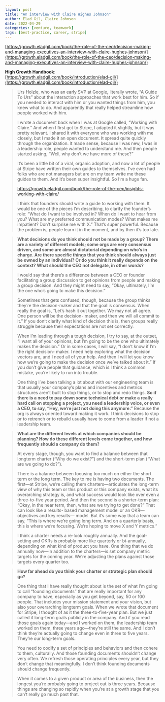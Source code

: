 ```yaml
---
layout: post
title: "An interview with Claire Highes Johnson"
author: Elad Gil, Claire Johnson
date: 2022-04-29
categories: [venture, teamwork]
tags: [best-practice, career, stripe]
---
```


[https://growth.eladgil.com/book/the-role-of-the-ceo/decision-making-and-managing-executives-an-interview-with-claire-hughes-johnson/](https://growth.eladgil.com/book/the-role-of-the-ceo/decision-making-and-managing-executives-an-interview-with-claire-hughes-johnson/)

**High Growth Handbook**: [https://growth.eladgil.com/book/introduction/elad-gil/](https://growth.eladgil.com/book/introduction/elad-gil/)

>Urs Holzle, who was an early SVP at Google, literally wrote, “A Guide To Urs” about the interaction approaches that work best for him. So if you needed to interact with him or you wanted things from him, you knew what to do. And apparently that really helped streamline how people worked with him. 
>
>I wrote a document back when I was at Google called, “Working with Claire.” And when I first got to Stripe, I adapted it slightly, but it was pretty relevant. I shared it with everyone who was working with me closely, but I made it an open document. It spread quite quickly through the organization. It made sense, because I was new, I was in a leadership role, people wanted to understand me. And then people started asking, “Well, why don’t we have more of these?”
>
>It’s been a little bit of a viral, organic adoption, and now a lot of people at Stripe have written their own guides to themselves. I’ve even had folks who are not managers but are on my team write me these guides to them. And it’s been super insightful. So I’m a huge fan.
>
>https://growth.eladgil.com/book/the-role-of-the-ceo/insights-working-with-claire/
>
>I think that founders should write a guide to working with them. It would be one of the pieces I’m describing, to clarify the founder’s role: “What do I want to be involved in? When do I want to hear from you? What are my preferred communication modes? What makes me impatient? Don’t surprise me with X.” That’s super powerful. Because the problem is, people learn it in the moment, and by then it’s too late.

> **What decisions do you think should not be made by a group? There are a variety of different models; some orgs are very consensus driven, and some are almost dictatorial depending on who’s in charge. Are there specific things that you think should always just be owned by an individual? Or do you think it really depends on the context? What should the CEO not delegate, in other words?**
>
> I would say that there’s a difference between a CEO or founder facilitating a group discussion to get opinions from people and making a group decision. And they might need to say, “Okay, ultimately, I’m the one who’s going to make this decision.”
>
> Sometimes that gets confused, though, because the group thinks they’re the decision-maker and that the goal is consensus. When really the goal is, “Let’s hash it out together. We may not all agree. One person will be the decision- maker, and then we will all commit to it.” If you don’t clarify what kind of decision this is, then groups really struggle because their expectations are not set correctly.
>
> When I’m leading through a tough decision, I try to say, at the outset, “I want all of your opinions, but I’m going to be the one who ultimately makes the decision.” Or in some cases, I will say, “I don’t know if I’m the right decision- maker. I need help exploring what the decision vectors are, and I need all of your help. And then I will let you know how we’re going to make the decision once we’ve talked about it.” If you don’t give people that guidance, which is I think a common mistake, you’re likely to run into trouble.
>
> One thing I’ve been talking a lot about with our engineering team is that usually your company’s plans and incentives and metrics structures aren’t built to stop things, or to stop and redo things. **So if there is a need to pay down some technical debt or make a really hard call on stopping a project, you need a leadership voice, or even a CEO, to say, “Hey, we’re just not doing this anymore.”** Because the org is always oriented toward making it work. I think decisions to stop or to retrench or to rebuild usually have to come from a leader if not a leadership team.

> **What are the different levels at which companies should be planning? How do these different levels come together, and how frequently should a company do them?**
>
> At every stage, though, you want to find a balance between that longterm charter (“Why do we exist?”) and the short-term plan (“What are we going to do?”).
>
> There is a balance between focusing too much on either the short term or the long term. The key to me is having two documents. The first—at Stripe, we’re calling them charters—articulates the long-term view of why this team or this product or this company exists, what its overarching strategy is, and what success would look like over even a three-to-five year period. And then the second is a shorter-term plan: “Okay, in the near term, then, what are we trying to get done?” That can look like a results- based management model or an OKR—objectives and key results— model. But it’s some way that a team can say, “This is where we’re going long term. And on a quarterly basis, this is where we’re focusing. We’re hoping to move X and Y metrics.”
>
> I think a charter needs a re-look roughly annually. And the goal-setting and OKRs is probably more like quarterly or bi-annually, depending on what kind of product you have. One thing that we do annually now—in addition to the charters—is set company metric targets for the coming year. We’re adjusting the plans against those targets every quarter too.

> **How far ahead do you think your charter or strategic plan should go?**
>
> One thing that I have really thought about is the set of what I’m going to call “founding documents” that are really important for any company to have, especially as you get beyond, say, 50 or 100 people. That includes your mission statement and your vision, but also your overarching longterm goals. When we wrote that document for Stripe, I thought of as it the three-to-five-year plan. But we just called it long-term goals publicly in the company. And if you read those goals again today—and I worked on them, the leadership team worked on them, three years ago—they’re still the same. And I don’t think they’re actually going to change even in three to five years. They’re our long-term goals.
>
> You need to codify a set of principles and behaviors and then cohere to them, culturally. And those founding documents shouldn’t change very often. We refresh those operating principles every year, but they don’t change that meaningfully. I don’t think founding documents should change frequently.
>
> When it comes to a given product or area of the business, then the longest you’re probably going to project out is three years. Because things are changing so rapidly when you’re at a growth stage that you can’t really go much past that. 
